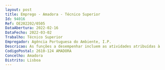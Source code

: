 ```yaml
--- 
layout: post
title: Emprego - Amadora - Técnico Superior
Id: 94016
Ref: OE202202/0505
DataAbertura: 2022-02-16
DataFecho: 2022-03-02
Trabalho: Técnico Superior
Empregador: Agência Portuguesa do Ambiente, I.P.
Descricao: As funções a desempenhar incluem as atividades atribuídas à Autoridade Nacional de Segurança de Barragens, tal como definidas no Decreto  Lei n.º 21 2018, de 28 de março, que estabelece o Regulamento de Segurança de Barragens (RSB) e o Regulamento de Pequenas Barragens (RPB), tendo em conta os Guias Técnicos complementares e demais legislação conexa.Inclui a fiscalização da aplicação regulamentar e técnica junto das diversas entidades responsáveis pela gestão das barragens (“donos de obra”), em todos os aspetos abrangidos no controlo de segurança, bem como participação nas atividades conexas do GSB, incluindo entre outras Elaboração de pareceres técnicos Participação em comissões técnicas Interação com entidades intervenientes no processo de segurança de barragens Ligação com a legislação e setores de recursos hídricos e licenciamento Apoio ao planeamento e melhoria de práticas e procedimentos do GSB.
CodigoPostal: 2610-124 AMADORA
Concelho: Amadora
Distrito: Lisboa
--- 
```

